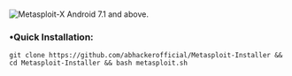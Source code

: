 #
![Metasploit-X](https://user-images.githubusercontent.com/63346676/90891811-eeadd700-e3d9-11ea-9748-afb1e1d8c353.jpeg)
Android 7.1 and above.

### •Quick Installation:

```git clone https://github.com/abhackerofficial/Metasploit-Installer && cd Metasploit-Installer && bash metasploit.sh``` <br/>
